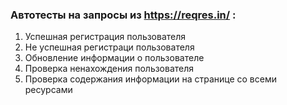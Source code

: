 ### Автотесты на запросы из https://reqres.in/ : 

1) Успешная регистрация пользователя
2) Не успешная регистраци пользователя
3) Обновление информации о пользователе
4) Проверка ненахождения пользователя
5) Проверка содержания информации на странице со всеми ресурсами